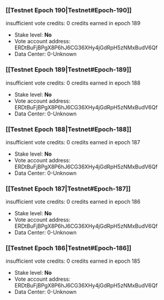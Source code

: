 ### [[Testnet Epoch 190|Testnet#Epoch-190]]
insufficient vote credits: 0 credits earned in epoch 189
* Stake level: **No** 
* Vote account address: ERDtBuFjBPgX8P6hJ6CG36XHy4jGdRpH5zNMxBudV6Qf
* Data Center: 0-Unknown
### [[Testnet Epoch 189|Testnet#Epoch-189]]
insufficient vote credits: 0 credits earned in epoch 188
* Stake level: **No** 
* Vote account address: ERDtBuFjBPgX8P6hJ6CG36XHy4jGdRpH5zNMxBudV6Qf
* Data Center: 0-Unknown
### [[Testnet Epoch 188|Testnet#Epoch-188]]
insufficient vote credits: 0 credits earned in epoch 187
* Stake level: **No** 
* Vote account address: ERDtBuFjBPgX8P6hJ6CG36XHy4jGdRpH5zNMxBudV6Qf
* Data Center: 0-Unknown
### [[Testnet Epoch 187|Testnet#Epoch-187]]
insufficient vote credits: 0 credits earned in epoch 186
* Stake level: **No** 
* Vote account address: ERDtBuFjBPgX8P6hJ6CG36XHy4jGdRpH5zNMxBudV6Qf
* Data Center: 0-Unknown
### [[Testnet Epoch 186|Testnet#Epoch-186]]
insufficient vote credits: 0 credits earned in epoch 185
* Stake level: **No** 
* Vote account address: ERDtBuFjBPgX8P6hJ6CG36XHy4jGdRpH5zNMxBudV6Qf
* Data Center: 0-Unknown